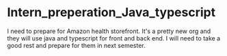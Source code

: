 # Intern_preperation_Java_typescript
I need to prepare for Amazon health storefront. It's a pretty new org and they will use java and typescript for front and back end. I will need to take a good rest and prepare for them in next semester.
